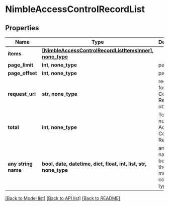 # NimbleAccessControlRecordList


## Properties
Name | Type | Description | Notes
------------ | ------------- | ------------- | -------------
**items** | [**[NimbleAccessControlRecordListItemsInner], none_type**](NimbleAccessControlRecordListItemsInner.md) |  | [optional] 
**page_limit** | **int, none_type** | page limit | [optional] 
**page_offset** | **int, none_type** | page offset | [optional] 
**request_uri** | **str, none_type** | requestUri for Access Control Record objects | [optional] 
**total** | **int, none_type** | Total number of Access Control Records. | [optional] 
**any string name** | **bool, date, datetime, dict, float, int, list, str, none_type** | any string name can be used but the value must be the correct type | [optional]

[[Back to Model list]](../README.md#documentation-for-models) [[Back to API list]](../README.md#documentation-for-api-endpoints) [[Back to README]](../README.md)


